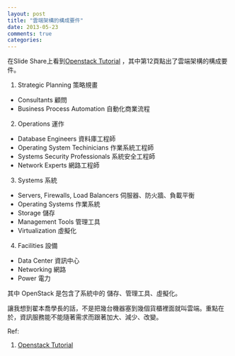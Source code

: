 ```yaml
---
layout: post
title: "雲端架構的構成要件"
date: 2013-05-23
comments: true
categories: 
---
```


在Slide Share上看到[Openstack Tutorial](http://www.slideshare.net/bpiatt/openstack-tutorial) ，其中第12頁點出了雲端架構的構成要件。

1. Strategic Planning 策略規畫
* Consultants 顧問
* Business Process Automation 自動化商業流程

2. Operations 運作
* Database Engineers 資料庫工程師
* Operating System Techinicians 作業系統工程師
* Systems Security Professionals 系統安全工程師
* Network Experts 網路工程師

3. Systems 系統
* Servers, Firewalls, Load Balancers 伺服器、防火牆、負載平衡
* Operating Systems 作業系統
* Storage 儲存
* Management Tools 管理工具
* Virtualization 虛擬化

4. Facilities 設備
* Data Center 資訊中心
* Networking 網路
* Power 電力

其中 OpenStack 是包含了系統中的 儲存、管理工具、虛擬化。

讓我想到翟本喬學長的話，不是把幾台機器塞到幾個貨櫃裡面就叫雲端。重點在於，資訊服務能不能隨著需求而跟著加大、減少、改變。

Ref:
1. [Openstack Tutorial](http://www.slideshare.net/bpiatt/openstack-tutorial)